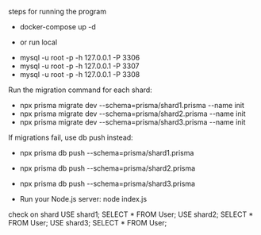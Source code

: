 steps for running the program
- docker-compose up -d
+ or run local
- mysql -u root -p -h 127.0.0.1 -P 3306
- mysql -u root -p -h 127.0.0.1 -P 3307
- mysql -u root -p -h 127.0.0.1 -P 3308

Run the migration command for each shard:
- npx prisma migrate dev --schema=prisma/shard1.prisma --name init
- npx prisma migrate dev --schema=prisma/shard2.prisma --name init
- npx prisma migrate dev --schema=prisma/shard3.prisma --name init

If migrations fail, use db push instead:
- npx prisma db push --schema=prisma/shard1.prisma
- npx prisma db push --schema=prisma/shard2.prisma
- npx prisma db push --schema=prisma/shard3.prisma

- Run your Node.js server:
node index.js

check on shard
USE shard1;
SELECT * FROM User;
USE shard2;
SELECT * FROM User;
USE shard3;
SELECT * FROM User;
